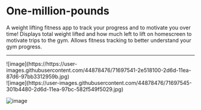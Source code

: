# One-million-pounds

A weight lifting fitness app to track your progress and to motivate you over time! Displays total weight lifted and how much left to lift on homescreen to motivate trips to the gym. Allows fitness tracking to better understand your gym progress.

<hr />
<div>
![image](https://https://user-images.githubusercontent.com/44878476/71697541-2e518100-2d6d-11ea-87d6-97bb3312959b.jpg)
</div>
![image](https://user-images.githubusercontent.com/44878476/71697545-301b4480-2d6d-11ea-97bc-582f549f5029.jpg)

![image](https://user-images.githubusercontent.com/44878476/71697552-34476200-2d6d-11ea-82bc-405bf6b15d89.jpg)
